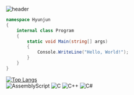 ![header]([https://capsule-render.vercel.app/api?type=wave&color=auto&height=300&section=header&text=capsule%20render&fontSize=90](https://capsule-render.vercel.app/api?type=shark&height=300&color=3F48CC&text=Hyunjun’s%20GitHub&textBg=false&section=header&reversal=false&animation=fadeIn&strokeWidth=3&stroke=000000&fontColor=FFFFFF))


```cs
namespace Hyunjun
{
    internal class Program
    {
        static void Main(string[] args)
        {
            Console.WriteLine("Hello, World!");
        }
    }
}

```
[![Top Langs](https://github-readme-stats.vercel.app/api/top-langs/?username=hyunjun1210)](https://github.com/anuraghazra/github-readme-stats)  
![AssemblyScript](https://img.shields.io/badge/assembly%20script-%23000000.svg?style=for-the-badge&logo=assemblyscript&logoColor=white) ![C](https://img.shields.io/badge/c-%2300599C.svg?style=for-the-badge&logo=c&logoColor=white) ![C++](https://img.shields.io/badge/c++-%2300599C.svg?style=for-the-badge&logo=c%2B%2B&logoColor=white) ![C#](https://img.shields.io/badge/c%23-%23239120.svg?style=for-the-badge&logo=csharp&logoColor=white)
<!--
**hyunjun1210/hyunjun1210** is a ✨ _special_ ✨ repository because its `README.md` (this file) appears on your GitHub profile.

Here are some ideas to get you started:

- 🔭 I’m currently working on ...
- 🌱 I’m currently learning ...
- 👯 I’m looking to collaborate on ...
- 🤔 I’m looking for help with ...
- 💬 Ask me about ...
- 📫 How to reach me: ...
- 😄 Pronouns: ...
- ⚡ Fun fact: ...
-->
